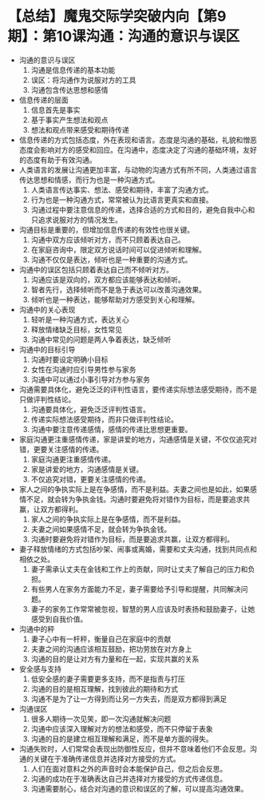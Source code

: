 # 【总结】魔鬼交际学突破内向【第9期】：第10课沟通：沟通的意识与误区

-   沟通的意识与误区
    1.  沟通是信息传递的基本功能
    2.  误区：将沟通作为说服对方的工具
    3.  沟通包含传达思想和感情
-   信息传递的层面
    1.  信息首先是事实
    2.  基于事实产生想法和观点
    3.  想法和观点带来感受和期待传递
-   信息传递的方式包括态度，外在表现和语言。态度是沟通的基础，礼貌和憎恶态度会影响对方的感受和回应。在沟通中，态度决定了沟通的基础环境，友好的态度有助于有效沟通。
-   人类语言的发展让沟通更加丰富，与动物的沟通方式有所不同，人类通过语言传达思想和情感，而行为也是一种沟通方式。
    1.  人类语言传达事实、想法、感受和期待，丰富了沟通方式。
    2.  行为也是一种沟通方式，常常被认为比语言更真实和直接。
    3.  沟通过程中要注意信息的传递，选择合适的方式和目的，避免自我中心和只追求说服对方的情况发生。
-   沟通目标是重要的，但增加信息传递的有效性也很关键。
    1.  沟通中双方应该倾听对方，而不只顾着表达自己。
    2.  在家庭咨询中，限定双方说话时间可以促进倾听和理解。
    3.  沟通不仅仅是表达，倾听也是一种重要的沟通方式。
-   沟通中的误区包括只顾着表达自己而不倾听对方。
    1.  沟通应该是双向的，双方都应该能够表达和倾听。
    2.  智者先行，选择倾听而不是急于表达可以改善沟通效果。
    3.  倾听也是一种表达，能够帮助对方感受到关心和理解。
-   沟通中的关心表现
    1.  轻听是一种沟通方式，表达关心
    2.  释放情绪缺乏目标，女性常见
    3.  沟通中常见的问题是两人争着表达，缺乏倾听
-   沟通中的目标引导
    1.  沟通时要设定明确小目标
    2.  女性在沟通时应引导男性参与家务
    3.  沟通中可以通过小事引导对方参与家务
-   沟通需要具体化，避免泛泛的评判性语言，要传递实际想法感受期待，而不是只做评判性结论。
    1.  沟通要具体化，避免泛泛评判性语言。
    2.  传递实际想法感受期待，而非只做评判性结论。
    3.  沟通中要注意传递感情，感情的传递比思想更重要。
-   家庭沟通更注重感情传递，家是讲爱的地方，沟通感情是关键，不仅仅追究对错，更要关注感情的传递。
    1.  家庭沟通更注重感情传递。
    2.  家是讲爱的地方，沟通感情是关键。
    3.  不仅追究对错，更要关注感情的传递。
-   家人之间的争执实际上是在争感情，而不是利益。夫妻之间也是如此，如果感情不足，就会转为争执金钱。沟通时要避免将对错作为目标，而是要追求共赢，让双方都得利。
    1.  家人之间的争执实际上是在争感情，而不是利益。
    2.  夫妻之间如果感情不足，就会转为争执金钱。
    3.  沟通时要避免将对错作为目标，而是要追求共赢，让双方都得利。
-   妻子释放情绪的方式包括吵架、闹事或离婚，需要和丈夫沟通，找到共同点和相依之处。
    1.  妻子需承认丈夫在金钱和工作上的贡献，同时让丈夫了解自己的压力和负担。
    2.  有些男人在家务方面能力不足，妻子需要给予引导和提醒，共同解决问题。
    3.  妻子的家务工作常常被忽视，智慧的男人应该及时表扬和鼓励妻子，让她感受到自我价值。
-   沟通中的秤
    1.  妻子心中有一杆秤，衡量自己在家庭中的贡献
    2.  夫妻之间的沟通应该相互鼓励，把功劳放在对方身上
    3.  沟通的目的是让对方有力量和在一起，实现共赢的关系
-   安全感与支持
    1.  低安全感的妻子需要更多支持，而不是指责与打压
    2.  沟通的目的是相互理解，找到彼此的期待和方式
    3.  沟通不是为了让一方得到而让另一方失去，而是双方都得到满足
-   沟通误区
    1.  很多人期待一次见笑，即一次沟通就解决问题
    2.  沟通中应该深入理解对方的想法和感受，而不只停留于表象
    3.  沟通的目的是建立相互理解和满足，而不是单方面的得失。
-   沟通失败时，人们常常会表现出防御性反应，但并不意味着他们不会反思。沟通的关键在于准确传递信息并选择对方接受的方式。
    1.  人们在面对意料之外的声音时会本能保护自己，但之后会反思。
    2.  沟通的成功在于准确表达自己并选择对方接受的方式传递信息。
    3.  沟通需要耐心，结合对沟通的意识和误区的了解，可以提高沟通效果。